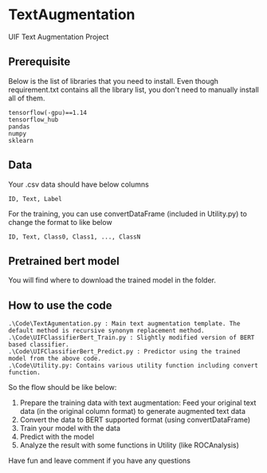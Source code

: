 # TextAugmentation
UIF Text Augmentation Project

## Prerequisite

Below is the list of libraries that you need to install. Even though requirement.txt contains all the library list, you don't need to manually install all of them. 
  ```
  tensorflow(-gpu)==1.14
  tensorflow_hub
  pandas
  numpy
  sklearn
  ```
## Data
  
  Your .csv data should have below columns
  ```
  ID, Text, Label
  ```
  
  For the training, you can use convertDataFrame (included in Utility.py) to change the format to like below
  ```
  ID, Text, Class0, Class1, ..., ClassN
  ```

## Pretrained bert model
  
  You will find where to download the trained model in the folder. 

## How to use the code
  ```
  .\Code\TextAgumentation.py : Main text augmentation template. The default method is recursive synonym replacement method. 
  .\Code\UIFClassifierBert_Train.py : Slightly modified version of BERT based classifier. 
  .\Code\UIFClassifierBert_Predict.py : Predictor using the trained model from the above code.  
  .\Code\Utility.py: Contains various utility function including convert function.  
  ```
  So the flow should be like below:
  1. Prepare the training data with text augmentation: Feed your original text data (in the original column format) to generate augmented text data
  2. Convert the data to BERT supported format (using convertDataFrame)
  3. Train your model with the data
  4. Predict with the model
  5. Analyze the result with some functions in Utility (like ROCAnalysis)
  
  Have fun and leave comment if you have any questions
